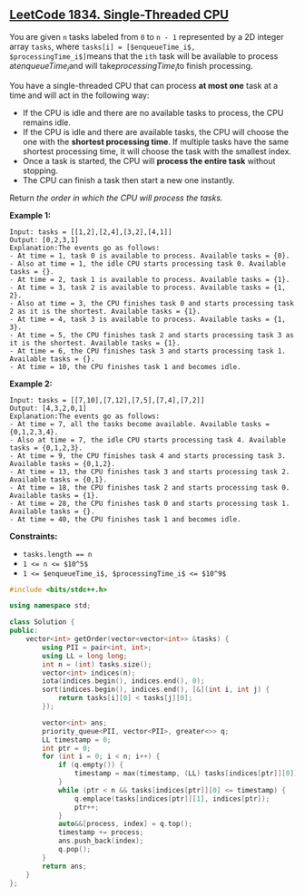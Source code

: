 ## [LeetCode 1834. Single-Threaded CPU](https://leetcode.cn/problems/single-threaded-cpu/description/)

You are given `n` tasks labeled from `0` to `n - 1` represented by a 2D integer array `tasks`, where `tasks[i] = [$enqueueTime_i$, $processingTime_i$]`means that the `ith` task will be available to process at$`enqueueTime_i`$and will take$`processingTime_i`$to finish processing.

You have a single-threaded CPU that can process **at most one** task at a time and will act in the following way:

- If the CPU is idle and there are no available tasks to process, the CPU remains idle.
- If the CPU is idle and there are available tasks, the CPU will choose the one with the **shortest processing time**. If multiple tasks have the same shortest processing time, it will choose the task with the smallest index.
- Once a task is started, the CPU will **process the entire task** without stopping.
- The CPU can finish a task then start a new one instantly.

Return *the order in which the CPU will process the tasks.*

**Example 1:**

```
Input: tasks = [[1,2],[2,4],[3,2],[4,1]]
Output: [0,2,3,1]
Explanation:The events go as follows:
- At time = 1, task 0 is available to process. Available tasks = {0}.
- Also at time = 1, the idle CPU starts processing task 0. Available tasks = {}.
- At time = 2, task 1 is available to process. Available tasks = {1}.
- At time = 3, task 2 is available to process. Available tasks = {1, 2}.
- Also at time = 3, the CPU finishes task 0 and starts processing task 2 as it is the shortest. Available tasks = {1}.
- At time = 4, task 3 is available to process. Available tasks = {1, 3}.
- At time = 5, the CPU finishes task 2 and starts processing task 3 as it is the shortest. Available tasks = {1}.
- At time = 6, the CPU finishes task 3 and starts processing task 1. Available tasks = {}.
- At time = 10, the CPU finishes task 1 and becomes idle.
```

**Example 2:**

```
Input: tasks = [[7,10],[7,12],[7,5],[7,4],[7,2]]
Output: [4,3,2,0,1]
Explanation:The events go as follows:
- At time = 7, all the tasks become available. Available tasks = {0,1,2,3,4}.
- Also at time = 7, the idle CPU starts processing task 4. Available tasks = {0,1,2,3}.
- At time = 9, the CPU finishes task 4 and starts processing task 3. Available tasks = {0,1,2}.
- At time = 13, the CPU finishes task 3 and starts processing task 2. Available tasks = {0,1}.
- At time = 18, the CPU finishes task 2 and starts processing task 0. Available tasks = {1}.
- At time = 28, the CPU finishes task 0 and starts processing task 1. Available tasks = {}.
- At time = 40, the CPU finishes task 1 and becomes idle.
```

**Constraints:**

- `tasks.length == n`
- `1 <= n <= $10^5$`
- `1 <= $enqueueTime_i$, $processingTime_i$ <= $10^9$`

```cpp
#include <bits/stdc++.h>

using namespace std;

class Solution {
public:
    vector<int> getOrder(vector<vector<int>> &tasks) {
        using PII = pair<int, int>;
        using LL = long long;
        int n = (int) tasks.size();
        vector<int> indices(n);
        iota(indices.begin(), indices.end(), 0);
        sort(indices.begin(), indices.end(), [&](int i, int j) {
            return tasks[i][0] < tasks[j][0];
        });

        vector<int> ans;
        priority_queue<PII, vector<PII>, greater<>> q;
        LL timestamp = 0;
        int ptr = 0;
        for (int i = 0; i < n; i++) {
            if (q.empty()) {
                timestamp = max(timestamp, (LL) tasks[indices[ptr]][0]);
            }
            while (ptr < n && tasks[indices[ptr]][0] <= timestamp) {
                q.emplace(tasks[indices[ptr]][1], indices[ptr]);
                ptr++;
            }
            auto&&[process, index] = q.top();
            timestamp += process;
            ans.push_back(index);
            q.pop();
        }
        return ans;
    }
};
```
